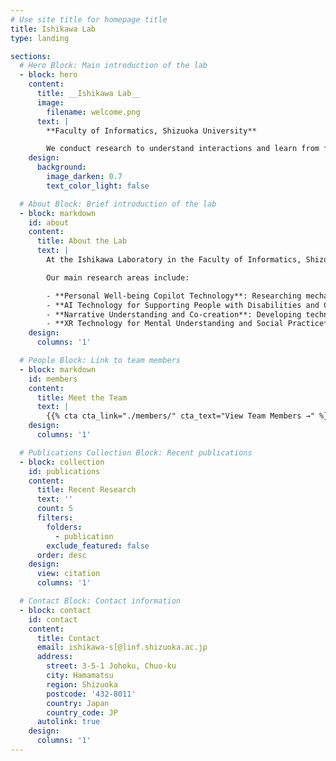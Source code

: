 ```yaml
---
# Use site title for homepage title
title: Ishikawa Lab
type: landing

sections:
  # Hero Block: Main introduction of the lab
  - block: hero
    content:
      title: __Ishikawa Lab__
      image:
        filename: welcome.png
      text: |
        **Faculty of Informatics, Shizuoka University**

        We conduct research to understand interactions and learn from field diversity, aiming to create mechanisms that enable everyone to achieve well-being through co-creation.
    design:
      background:
        image_darken: 0.7
        text_color_light: false

  # About Block: Brief introduction of the lab
  - block: markdown
    id: about
    content:
      title: About the Lab
      text: |
        At the Ishikawa Laboratory in the Faculty of Informatics, Shizuoka University, we conduct research to understand interactions and learn from field diversity, aiming to create mechanisms that enable everyone to achieve well-being through co-creation.

        Our main research areas include:

        - **Personal Well-being Copilot Technology**: Researching mechanisms to support goal achievement in human-human and human-machine interactions, aiming to enable everyone to enjoy well-being through technology
        - **AI Technology for Supporting People with Disabilities and Caregivers**: Developing and evaluating self-care support systems using AI technology to accompany people with disabilities and promote recovery, as well as care support systems to improve caregivers' skills
        - **Narrative Understanding and Co-creation**: Developing technologies to understand narratives of stakeholders in diverse inclusive societies and conducting practical research to create mechanisms for better living together with stakeholders
        - **XR Technology for Mental Understanding and Social Practice**: Developing PX (Patient eXperience) experience platforms using VR and metaverse technology to recreate the experiential world of people with disabilities in virtual space and verifying the effects of experience expansion
    design:
      columns: '1'

  # People Block: Link to team members
  - block: markdown
    id: members
    content:
      title: Meet the Team
      text: |
        {{% cta cta_link="./members/" cta_text="View Team Members →" %}}
    design:
      columns: '1'

  # Publications Collection Block: Recent publications
  - block: collection
    id: publications
    content:
      title: Recent Research
      text: ''
      count: 5
      filters:
        folders:
          - publication
        exclude_featured: false
      order: desc
    design:
      view: citation
      columns: '1'

  # Contact Block: Contact information
  - block: contact
    id: contact
    content:
      title: Contact
      email: ishikawa-s[@]inf.shizuoka.ac.jp
      address:
        street: 3-5-1 Johoku, Chuo-ku
        city: Hamamatsu
        region: Shizuoka
        postcode: '432-8011'
        country: Japan
        country_code: JP
      autolink: true
    design:
      columns: '1'
---
```

